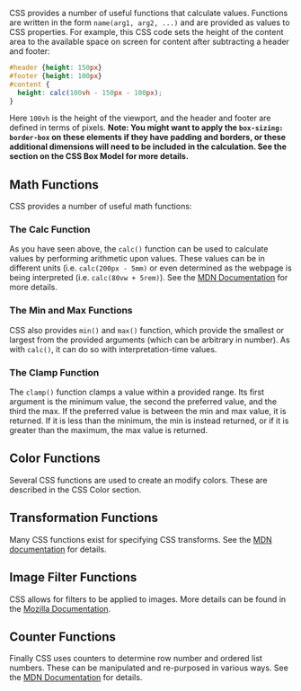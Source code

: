 CSS provides a number of useful functions that calculate values.  Functions are written in the form `name(arg1, arg2, ...)` and are provided as values to CSS properties.  For example, this CSS code sets the height of the content area to the available space on screen  for content after subtracting a header and footer:

```css
#header {height: 150px}
#footer {height: 100px}
#content {
  height: calc(100vh - 150px - 100px);
}
```

Here `100vh` is the height of the viewport, and the header and footer are defined in terms of pixels.  __Note: You might want to apply the `box-sizing: border-box` on these elements if they have padding and borders, or these additional dimensions will need to be included in the calculation. See the section on the CSS Box Model for more details.__

## Math Functions 
CSS provides a number of useful math functions:

### The Calc Function
As you have seen above, the `calc()` function can be used to calculate values by performing arithmetic upon values. These values can be in different units (i.e. `calc(200px - 5mm)` or even determined as the webpage is being interpreted (i.e. `calc(80vw + 5rem)`).  See the [MDN Documentation](https://developer.mozilla.org/en-US/docs/Web/CSS/calc) for more details.

### The Min and Max Functions 
CSS also provides `min()` and `max()` function, which provide the smallest or largest from the provided arguments (which can be arbitrary in number).  As with `calc()`, it can do so with interpretation-time values.

### The Clamp Function
The `clamp()` function clamps a value within a provided range.  Its first argument is the minimum value, the second the preferred value, and the third the max.  If the preferred value is between the min and max value, it is returned.  If it is less than the minimum, the min is instead returned, or if it is greater than the maximum, the max value is returned.

## Color Functions 
Several CSS functions are used to create an modify colors.  These are described in the CSS Color section.

## Transformation Functions
Many CSS functions exist for specifying CSS transforms. See the [MDN documentation](https://developer.mozilla.org/en-US/docs/Web/CSS/transform) for details.

## Image Filter Functions
CSS allows for filters to be applied to images.  More details can be found in the [Mozilla Documentation](https://developer.mozilla.org/en-US/docs/Web/CSS/filter).

## Counter Functions
Finally CSS uses counters to determine row number and ordered list numbers.  These can be manipulated and re-purposed in various ways. See the [MDN Documentation](https://developer.mozilla.org/en-US/docs/Web/CSS/CSS_Lists_and_Counters/Using_CSS_counters) for details.